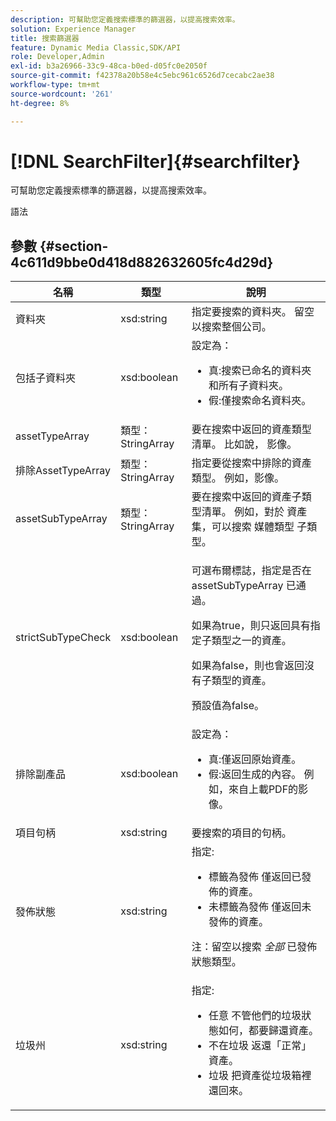 ```yaml
---
description: 可幫助您定義搜索標準的篩選器，以提高搜索效率。
solution: Experience Manager
title: 搜索篩選器
feature: Dynamic Media Classic,SDK/API
role: Developer,Admin
exl-id: b3a26966-33c9-48ca-b0ed-d05fc0e2050f
source-git-commit: f42378a20b58e4c5ebc961c6526d7cecabc2ae38
workflow-type: tm+mt
source-wordcount: '261'
ht-degree: 8%

---
```


# [!DNL SearchFilter]{#searchfilter}

可幫助您定義搜索標準的篩選器，以提高搜索效率。

語法

## 參數 {#section-4c611d9bbe0d418d882632605fc4d29d}

<table id="table_57CEE262A33A4E898C6AFB30C93FD874"> 
 <thead> 
  <tr> 
   <th colname="col1" class="entry"> 名稱 </th> 
   <th colname="col2" class="entry"> 類型 </th> 
   <th colname="col3" class="entry"> 說明 </th> 
  </tr> 
 </thead>
 <tbody> 
  <tr> 
   <td colname="col1"> <span class="codeph"> <span class="varname"> 資料夾</span> </span> </td> 
   <td colname="col2"> <span class="codeph"> xsd:string</span> </td> 
   <td colname="col3"> 指定要搜索的資料夾。 留空以搜索整個公司。 </td> 
  </tr> 
  <tr> 
   <td colname="col1"> <span class="codeph"> <span class="varname"> 包括子資料夾</span> </span> </td> 
   <td colname="col2"> <span class="codeph"> xsd:boolean</span> </td> 
   <td colname="col3">設定為： 
    <ul id="ul_BD8686943BD14D05A21C00192D4D70D3"> 
     <li id="li_B6A6DE5AAEFF4A80A8413B4785A88222"><span class="codeph"> 真</span>:搜索已命名的資料夾和所有子資料夾。 </li> 
     <li id="li_10A581F98B4847ED8EBE4AECC3AD70A8"><span class="codeph"> 假</span>:僅搜索命名資料夾。 </li> 
    </ul> </td> 
  </tr> 
  <tr> 
   <td colname="col1"> <span class="codeph"> <span class="varname"> assetTypeArray</span> </span> </td> 
   <td colname="col2"> <span class="codeph"> 類型：StringArray</span> </td> 
   <td colname="col3">要在搜索中返回的資產類型清單。 比如說， <span class="codeph"> 影像</span>。 </td> 
  </tr> 
  <tr> 
   <td colname="col1"> <span class="codeph"> <span class="varname"> 排除AssetTypeArray</span> </span> </td> 
   <td colname="col2"> <span class="codeph"> 類型：StringArray</span> </td> 
   <td colname="col3"> 指定要從搜索中排除的資產類型。 例如，影像。 </td> 
  </tr> 
  <tr> 
   <td colname="col1"> <span class="codeph"> <span class="varname"> assetSubTypeArray</span> </span> </td> 
   <td colname="col2"> <span class="codeph"> 類型：StringArray</span> </td> 
   <td colname="col3">要在搜索中返回的資產子類型清單。 例如，對於 <span class="codeph"> 資產集</span>，可以搜索 <span class="codeph"> 媒體類型</span> 子類型。 </td> 
  </tr> 
  <tr> 
   <td colname="col1"><span class="codeph"><span class="varname"> strictSubTypeCheck</span></span> </td> 
   <td colname="col2"><span class="codeph"> xsd:boolean</span> </td> 
   <td colname="col3"> <p>可選布爾標誌，指定是否在 <span class="codeph"> assetSubTypeArray</span> 已通過。 </p> <p>如果為true，則只返回具有指定子類型之一的資產。 </p> <p>如果為false，則也會返回沒有子類型的資產。 </p> <p>預設值為false。 </p> </td> 
  </tr> 
  <tr> 
   <td colname="col1"> <span class="codeph"> <span class="varname"> 排除副產品</span> </span> </td> 
   <td colname="col2"> <span class="codeph"> xsd:boolean</span> </td> 
   <td colname="col3">設定為： 
    <ul id="ul_8C164A5D9F0F43968C86A67FA6884F35"> 
     <li id="li_D8009688FF2C439D98D6C1052C1A6CBE"><span class="codeph"> 真</span>:僅返回原始資產。 </li> 
     <li id="li_4970226BF0FF42388CAE4415FB63AF16"><span class="codeph"> 假</span>:返回生成的內容。 例如，來自上載PDF的影像。 </li> 
    </ul> </td> 
  </tr> 
  <tr> 
   <td colname="col1"> <span class="codeph"> <span class="varname"> 項目句柄</span> </span> </td> 
   <td colname="col2"> <span class="codeph"> xsd:string</span> </td> 
   <td colname="col3"> 要搜索的項目的句柄。 </td> 
  </tr> 
  <tr> 
   <td colname="col1"> <span class="codeph"> <span class="varname"> 發佈狀態</span> </span> </td> 
   <td colname="col2"> <span class="codeph"> xsd:string</span> </td> 
   <td colname="col3">指定: 
    <ul id="ul_96FFEE28F7624C1FB0356776B4C7CD53"> 
     <li id="li_DCB07288E5F44E05A4D83D3F34B0E08E"><span class="codeph"> 標籤為發佈</span> 僅返回已發佈的資產。 </li> 
     <li id="li_9A9A852248DB490DB958AE986DF02672"><span class="codeph"> 未標籤為發佈</span> 僅返回未發佈的資產。 </li> 
    </ul> <p>注：留空以搜索 <i>全部</i> 已發佈狀態類型。 </p> </td> 
  </tr> 
  <tr> 
   <td colname="col1"> <span class="codeph"> <span class="varname"> 垃圾州</span> </span> </td> 
   <td colname="col2"> <span class="codeph"> xsd:string</span> </td> 
   <td colname="col3">指定: 
    <ul id="ul_D31B903FA8DA4CFFABAFABA3D8DA91EC"> 
     <li id="li_E4386C8260E64F0BAFE5BA57FF788E48"><span class="codeph"> 任意</span> 不管他們的垃圾狀態如何，都要歸還資產。 </li> 
     <li id="li_0B8933FE18C643828075EC8CE8C0223C"><span class="codeph"> 不在垃圾</span> 返還「正常」資產。 </li> 
     <li id="li_A1F46A0762FA4D4BA9F7247338238DC6"><span class="codeph"> 垃圾</span> 把資產從垃圾箱裡還回來。 </li> 
    </ul> </td> 
  </tr> 
 </tbody> 
</table>
